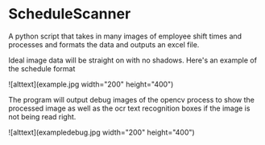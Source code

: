 # ScheduleScanner

A python script that takes in many images of employee shift times and processes and formats the data and outputs an excel file.

Ideal image data will be straight on with no shadows. Here's an example of the schedule format

![alttext](example.jpg width="200" height="400")

The program will output debug images of the opencv process to show the processed image as well as the ocr text recognition boxes if the image is not being read right.

![alttext](exampledebug.jpg width="200" height="400")
